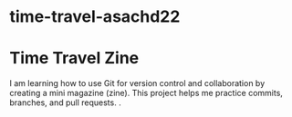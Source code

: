 # time-travel-asachd22

# Time Travel Zine

I am learning how to use Git for version control and collaboration by creating a mini magazine (zine). This project helps me practice commits, branches, and pull requests.
.
